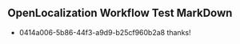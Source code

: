 ## OpenLocalization Workflow Test MarkDown
* 0414a006-5b86-44f3-a9d9-b25cf960b2a8 thanks!

<!--HONumber=Aug16_HO3-->


